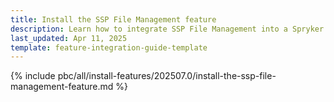 ```yaml
---
title: Install the SSP File Management feature
description: Learn how to integrate SSP File Management into a Spryker project
last_updated: Apr 11, 2025
template: feature-integration-guide-template
---
```


{% include pbc/all/install-features/202507.0/install-the-ssp-file-management-feature.md %} <!-- To edit, see /_includes/pbc/all/install-features/202507.0/install-the-ssp-file-management-feature.md -->
